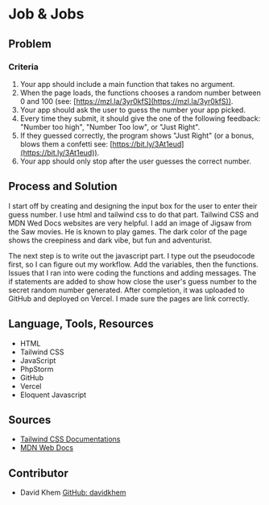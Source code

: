 # Job & Jobs
## Problem

### Criteria
1. Your app should include a main function that takes no argument.
2. When the page loads, the functions chooses a random number between 0 and 100 (see: [https://mzl.la/3yr0kfS](https://mzl.la/3yr0kfS)).
3. Your app should ask the user to guess the number your app picked.
4. Every time they submit, it should give the one of the following feedback: "Number too high", "Number Too low", or "Just Right".
5. If they guessed correctly, the program shows "Just Right" (or a bonus, blows them a confetti see: [https://bit.ly/3At1eud](https://bit.ly/3At1eud)).
6. Your app should only stop after the user guesses the correct number.

## Process and Solution
I start off by creating and designing the input box for the user to enter their guess number. I use html and tailwind css to do that part. Tailwind CSS and MDN Wed Docs websites are very helpful.
I add an image of Jigsaw from the Saw movies. He is known to play games. The dark color of the page shows the creepiness and dark vibe, but fun and adventurist.

The next step is to write out the javascript part. I type out the pseudocode first, so I can figure out my workflow.
Add the variables, then the functions. Issues that I ran into were coding the functions and adding messages.
The if statements are added to show how close the user's guess number to the secret random number generated.
After completion, it was uploaded to GitHub and deployed on Vercel. I made sure the pages are link correctly.


## Language, Tools, Resources
* HTML
* Tailwind CSS
* JavaScript
* PhpStorm
* GitHub
* Vercel
* Eloquent Javascript

## Sources
* [Tailwind CSS Documentations](https://tailwindcss.com/docs)
* [MDN Web Docs](https://developer.mozilla.org/en-US/)

## Contributor
* David Khem [GitHub: davidkhem](https://github.com/davidkhem)